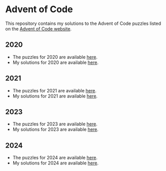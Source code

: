 # Advent of Code

This repository contains my solutions to the Advent of Code puzzles listed on the [Advent of Code website](https://adventofcode.com/).

## 2020

- The puzzles for 2020 are available [here](https://adventofcode.com/2020).
- My solutions for 2020 are available [here](https://github.com/bkardol/advent-of-code/tree/main/src/dotnet/2020).

## 2021

- The puzzles for 2021 are available [here](https://adventofcode.com/2021).
- My solutions for 2021 are available [here](https://github.com/bkardol/advent-of-code/tree/main/src/dotnet/2021).

## 2023

- The puzzles for 2023 are available [here](https://adventofcode.com/2023).
- My solutions for 2023 are available [here](https://github.com/bkardol/advent-of-code/tree/main/src/dotnet/2023).

## 2024

- The puzzles for 2024 are available [here](https://adventofcode.com/2024).
- My solutions for 2024 are available [here](https://github.com/bkardol/advent-of-code/tree/main/src/ts/2024).
